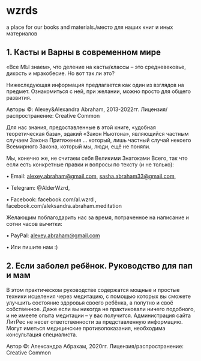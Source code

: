 # wzrds
a place for our books and materials./место для наших книг и иных материалов

## 1. Касты и Варны в современном мире
«Все МЫ знаем», что деление на касты/классы – это средневековье, дикость и мракобесие. Но вот так ли это? 

Нижеследующая информация предлагается как один из взглядов на предмет. Ознакомиться с ней, при желании, можно просто для общего развития.  

Авторы ©: Alexey&Alexandra Abraham, 2013-2022гг. 
Лицензия/распространение: Creative Common

Для нас знания, предоставленные в этой книге, «удобная теоретическая база», эдакий «Закон Ньютона», являющийся частным случаем Закона Притяжения … который, лишь частный случай некоего Всемирного Закона, который мы, люди, ещё не поняли.

Мы, конечно же, не считаем себя Великими Знатоками Всего, так что если есть конкретные правки и вопросы по тексту (и не только): 

•	Email: 	alexey.abraham@gmail.com, sasha.abraham33@gmail.com,

•	Telegram:  	@AlderWzrd,

•	Facebook: 	facebook.com/al.wzrd , facebook.com/aleksandra.abraham.meditation


Желающим поблагодарить нас за время, потраченное на написание и сотни часов вычитки:

•	PayPal:	alexey.abraham@gmail.com

•	Или пишите нам :)


## 2. Если заболел ребёнок. Руководство для пап и мам

В этом практическом руководстве содержатся мощные и простые
техники исцеления через медитацию, с помощью которых вы сможете
улучшить состояние здоровья своего ребёнка, а попутно и своё
собственное. Даже если вы никогда не практиковали ничего
подобного, и не имеете опыта медитации – у вас получится.
Администрация сайта ЛитРес не несет ответственности за
представленную информацию. Могут иметься медицинские
противопоказания, необходима консультация специалиста.


Автор ©: Александра Абрахам, 2020гг. 
Лицензия/распространение: Creative Common



